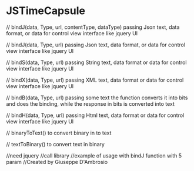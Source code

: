 # JSTimeCapsule 


// bindJ(data, Type, url, contentType, dataType) passing Json text, data format, or data for control view interface like jquery UI

// bindJ(data, Type, url) passing Json text, data format, or data for control view interface like jquery UI

// bindS(data, Type, url) passing String text, data format or  data for control view interface like jquery UI

// bindX(data, Type, url) passing XML text, data format or  data for control view interface like jquery UI

// bindB(data, Type, url) passing some text the function converts it into bits and does the binding, while the response in bits is converted into text

// bindH(data, Type, url) passing Html text, data format or data for control view interface like jquery UI

// binaryToText() to convert binary in to text

// textToBinary() to convert text in binary


<html>
<head>
//need jquery
<script type="text/javascript" src="https://ajax.googleapis.com/ajax/libs/jquery/1.8.3/jquery.min.js"></script>
//call library
<script type="text/javascript" src="../bindTimeCapsule.JS"></script>
<head>
<body>
//example of usage with bindJ function with 5 param
 <script type="text/javascript">
		$(function () {
			$("#btnGet").click(function () {
					//example to put response in async variable
					;(async () => {
					 const timeCapsule = await bindJ("Name", "POST", "api/AjaxAPI/AjaxMethod", "application/json; charset=utf-8", "json");
					   alert(timeCapsule.Name+" "+timeCapsule.DateTime);
					  })()
		  });
		});
</script>
</body>
</html>
//Created by Giuseppe D'Ambrosio
